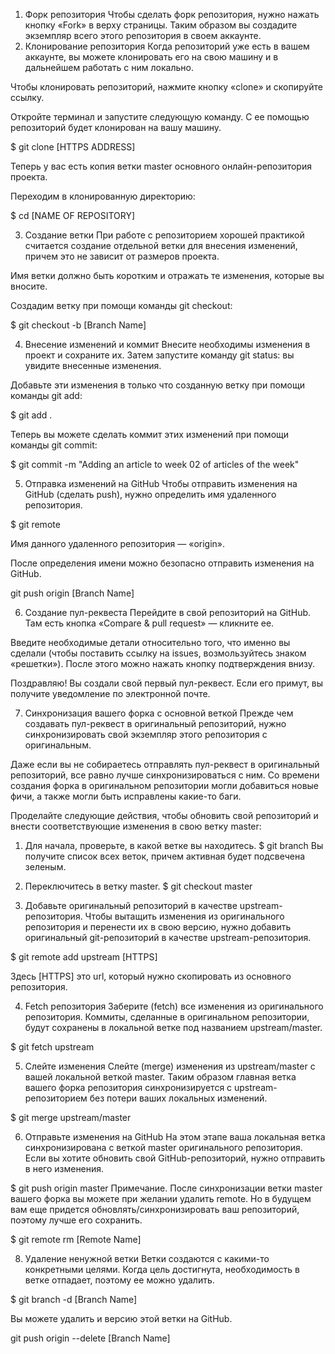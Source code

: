 1. Форк репозитория
Чтобы сделать форк репозитория, нужно нажать кнопку «Fork» в верху страницы. Таким образом вы создадите экземпляр всего этого репозитория в своем аккаунте.
2. Клонирование репозитория
Когда репозиторий уже есть в вашем аккаунте, вы можете клонировать его на свою машину и в дальнейшем работать с ним локально.

Чтобы клонировать репозиторий, нажмите кнопку «clone» и скопируйте ссылку.

Откройте терминал и запустите следующую команду. С ее помощью репозиторий будет клонирован на вашу машину.

$ git clone [HTTPS ADDRESS]

Теперь у вас есть копия ветки master основного онлайн-репозитория проекта.

Переходим в клонированную директорию:

$ cd [NAME OF REPOSITORY]

3. Создание ветки
При работе с репозиторием хорошей практикой считается создание отдельной ветки для внесения изменений, причем это не зависит от размеров проекта.

Имя ветки должно быть коротким и отражать те изменения, которые вы вносите.

Создадим ветку при помощи команды git checkout:

$ git checkout -b [Branch Name]

4. Внесение изменений и коммит
Внесите необходимы изменения в проект и сохраните их. Затем запустите команду git status: вы увидите внесенные изменения.

Добавьте эти изменения в только что созданную ветку при помощи команды git add:

$ git add .

Теперь вы можете сделать коммит этих изменений при помощи команды git commit:

$ git commit -m "Adding an article to week 02 of articles of the week"

5. Отправка изменений на GitHub
Чтобы отправить изменения на GitHub (сделать push), нужно определить имя удаленного репозитория.

$ git remote

Имя данного удаленного репозитория — «origin».

После определения имени можно безопасно отправить изменения на GitHub.

git push origin [Branch Name]

6. Создание пул-реквеста
Перейдите в свой репозиторий на GitHub. Там есть кнопка «Compare & pull request» — кликните ее.

Введите необходимые детали относительно того, что именно вы сделали (чтобы поставить ссылку на issues, возмользуйтесь знаком «решетки»). После этого можно нажать кнопку подтверждения внизу.

Поздравляю! Вы создали свой первый пул-реквест. Если его примут, вы получите уведомление по электронной почте.

7. Синхронизация вашего форка с основной веткой
Прежде чем создавать пул-реквест в оригинальный репозиторий, нужно синхронизировать свой экземпляр этого репозитория с оригинальным.

Даже если вы не собираетесь отправлять пул-реквест в оригинальный репозиторий, все равно лучше синхронизироваться с ним. Со времени создания форка в оригинальном репозитории могли добавиться новые фичи, а также могли быть исправлены какие-то баги.

Проделайте следующие действия, чтобы обновить свой репозиторий и внести соответствующие изменения в свою ветку master:

1. Для начала, проверьте, в какой ветке вы находитесь.
$ git branch
Вы получите список всех веток, причем активная будет подсвечена зеленым.

2. Переключитесь в ветку master.
$ git checkout master

3. Добавьте оригинальный репозиторий в качестве upstream-репозитория.
Чтобы вытащить изменения из оригинального репозитория и перенести их в свою версию, нужно добавить оригинальный git-репозиторий в качестве upstream-репозитория.

$ git remote add upstream [HTTPS]

Здесь [HTTPS] это url, который нужно скопировать из основного репозитория.

4. Fetch репозитория
Заберите (fetch) все изменения из оригинального репозитория. Коммиты, сделанные в оригинальном репозитории, будут сохранены в локальной ветке под названием upstream/master.

$ git fetch upstream

5. Слейте изменения
Слейте (merge) изменения из upstream/master с вашей локальной веткой master. Таким образом главная ветка вашего форка репозитория синхронизируется с upstream-репозиторием без потери ваших локальных изменений.

$ git merge upstream/master

6. Отправьте изменения на GitHub
На этом этапе ваша локальная ветка синхронизирована с веткой master оригинального репозитория. Если вы хотите обновить свой GitHub-репозиторий, нужно отправить в него изменения.

$ git push origin master
Примечание. После синхронизации ветки master вашего форка вы можете при желании удалить remote. Но в будущем вам еще придется обновлять/синхронизировать ваш репозиторий, поэтому лучше его сохранить.

$ git remote rm [Remote Name]

8. Удаление ненужной ветки
Ветки создаются с какими-то конкретными целями. Когда цель достигнута, необходимость в ветке отпадает, поэтому ее можно удалить.

$ git branch -d [Branch Name]

Вы можете удалить и версию этой ветки на GitHub.

git push origin --delete [Branch Name]
